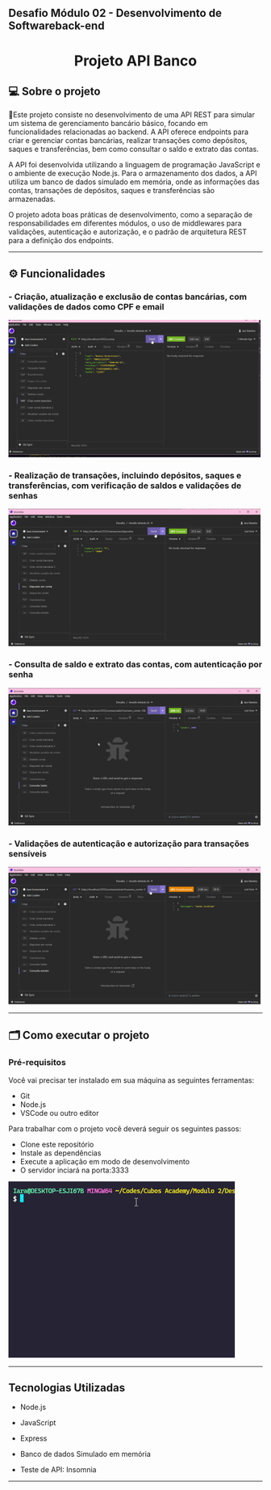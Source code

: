## Desafio Módulo 02 - Desenvolvimento de Softwareback-end

<h1 align="center">
  Projeto API Banco
</h1>


## 💻 Sobre o projeto

📄Este projeto consiste no desenvolvimento de uma API REST para simular um sistema de gerenciamento bancário básico, focando em funcionalidades relacionadas ao backend. A API oferece endpoints para criar e gerenciar contas bancárias, realizar transações como depósitos, saques e transferências, bem como consultar o saldo e extrato das contas.

A API foi desenvolvida utilizando a linguagem de programação JavaScript e o ambiente de execução Node.js. Para o armazenamento dos dados, a API utiliza um banco de dados simulado em memória, onde as informações das contas, transações de depósitos, saques e transferências são armazenadas.

O projeto adota boas práticas de desenvolvimento, como a separação de responsabilidades em diferentes módulos, o uso de middlewares para validações, autenticação e autorização, e o padrão de arquitetura REST para a definição dos endpoints.

---

## ⚙️ Funcionalidades

### - Criação, atualização e exclusão de contas bancárias, com validações de dados como CPF e email

<img src="imagens/criarconta.gif" alt="Criando e listando conta" width="500" />

### - Realização de transações, incluindo depósitos, saques e transferências, com verificação de saldos e validações de senhas

<img src="imagens/tr1.gif" alt="Criando e listando conta" width="500" />

### - Consulta de saldo e extrato das contas, com autenticação por senha

<img src="imagens/se.gif" alt="Criando e listando conta" width="500" />

### - Validações de autenticação e autorização para transações sensíveis

<img src="imagens/sesenha.gif" alt="Criando e listando conta" width="500" />

---

## 🗂️ Como executar o projeto

### Pré-requisitos

Você vai precisar ter instalado em sua máquina as seguintes ferramentas:

- Git
- Node.js
- VSCode ou outro editor

Para trabalhar com o projeto você deverá seguir os seguintes passos:

- Clone este repositório
- Instale as dependências
- Execute a aplicação em modo de desenvolvimento
- O servidor inciará na porta:3333

![Nome do GIF](imagens/npmrundev.gif)

---

## Tecnologias Utilizadas

- Node.js
- JavaScript
- Express
- Banco de dados Simulado em memória

- Teste de API:  Insomnia

---
